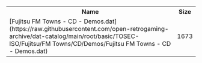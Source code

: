 <table>
<tr><th>Name</th><th>Size</th></tr>
<tr><td>
[Fujitsu FM Towns - CD - Demos.dat](https://raw.githubusercontent.com/open-retrogaming-archive/dat-catalog/main/root/basic/TOSEC-ISO/Fujitsu/FM Towns/CD/Demos/Fujitsu FM Towns - CD - Demos.dat)
</td><td>1673</td></tr>
</table>
